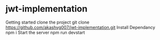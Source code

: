 # jwt-implementation
Getting started
clone the project
git clone https://github.com/akashvg007/jwt-implementation.git
Install Dependancy
npm i
Start the server
npm run devstart

